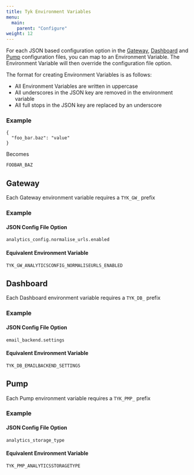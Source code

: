 ```yaml
---
title: Tyk Environment Variables
menu:
  main:
    parent: "Configure"
weight: 12 
---
```


For each JSON based configuration option in the [Gateway](/docs/configure/tyk-gateway-configuration-options/), [Dashboard](/docs/configure/tyk-dashboard-configuration-options/) and [Pump](/docs/configure/tyk-pump-configuration/) configuration files, you can map to an Environment Variable. The Environment Variable will then override the configuration file option.

The format for creating Environment Variables is as follows:

* All Environment Variables are written in uppercase
* All underscores in the JSON key are removed in the environment variable
* All full stops in the JSON key are replaced by an underscore

### Example

```
{
  "foo_bar.baz": "value"
}
```

Becomes

`FOOBAR_BAZ`

## Gateway

Each Gateway environment variable requires a `TYK_GW_` prefix

### Example

#### JSON Config File Option

`analytics_config.normalise_urls.enabled`

#### Equivalent Environment Variable

`TYK_GW_ANALYTICSCONFIG_NORMALISEURLS_ENABLED`


## Dashboard

Each Dashboard environment variable requires a `TYK_DB_` prefix

### Example

#### JSON Config File Option

`email_backend.settings`

#### Equivalent Environment Variable

`TYK_DB_EMAILBACKEND_SETTINGS`

## Pump

Each Pump environment variable requires a `TYK_PMP_` prefix

### Example

#### JSON Config File Option

`analytics_storage_type`

#### Equivalent Environment Variable

`TYK_PMP_ANALYTICSSTORAGETYPE`